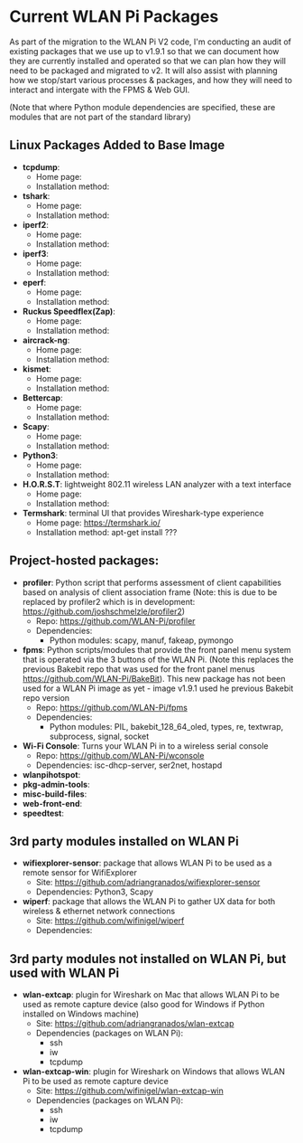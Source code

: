 # Current WLAN Pi Packages

As part of the migration to the WLAN Pi V2 code, I'm conducting an audit of existing packages that we use up to v1.9.1 so that we can document how they are currently installed and operated so that we can plan how they will need to be packaged and migrated to v2. It will also assist with planning how we stop/start various processes & packages, and how they will need to interact and intergate with the FPMS & Web GUI.  

(Note that where Python module dependencies are specified, these are modules that are not part of the standard library)


## Linux Packages Added to Base Image

- **tcpdump**: 
    - Home page: 
    - Installation method:
- **tshark**:
    - Home page: 
    - Installation method:
- **iperf2**:
    - Home page: 
    - Installation method:
- **iperf3**:
    - Home page: 
    - Installation method:
- **eperf**:
    - Home page: 
    - Installation method:
- **Ruckus Speedflex(Zap)**:
    - Home page: 
    - Installation method:
- **aircrack-ng**:
    - Home page: 
    - Installation method:
- **kismet**:
    - Home page: 
    - Installation method:
- **Bettercap**:
    - Home page: 
    - Installation method:
- **Scapy**:
    - Home page: 
    - Installation method:
- **Python3**:
    - Home page: 
    - Installation method:
- **H.O.R.S.T**: lightweight 802.11 wireless LAN analyzer with a text interface
    - Home page: 
    - Installation method: 
- **Termshark**: terminal UI that provides Wireshark-type experience
    - Home page: https://termshark.io/
    - Installation method: apt-get install ???

## Project-hosted packages:

- **profiler**: Python script that performs assessment of client capabilities based on analysis of client association frame (Note: this is due to be replaced by profiler2 which is in development: https://github.com/joshschmelzle/profiler2)
    - Repo: https://github.com/WLAN-Pi/profiler
    - Dependencies:
        - Python modules: scapy, manuf, fakeap, pymongo 
- **fpms**: Python scripts/modules that provide the front panel menu system that is operated via the 3 buttons of the WLAN Pi. (Note this replaces the previous Bakebit repo that was used for the front panel menus https://github.com/WLAN-Pi/BakeBit). This new package has not been used for a WLAN Pi image as yet - image v1.9.1 used he previous Bakebit repo version
    - Repo: https://github.com/WLAN-Pi/fpms
    - Dependencies:
        - Python modules: PIL, bakebit_128_64_oled, types, re, textwrap, subprocess, signal, socket
- **Wi-Fi Console**: Turns your WLAN Pi in to a wireless serial console
    - Repo: https://github.com/WLAN-Pi/wconsole
    - Dependencies: isc-dhcp-server, ser2net, hostapd
- **wlanpihotspot**:
- **pkg-admin-tools**:
- **misc-build-files**:
- **web-front-end**:
- **speedtest**:


## 3rd party modules installed on WLAN Pi

- **wifiexplorer-sensor**: package that allows WLAN Pi to be used as a remote sensor for WifiExplorer
    - Site: https://github.com/adriangranados/wifiexplorer-sensor
    - Dependencies: Python3, Scapy
- **wiperf**: package that allows the WLAN Pi to gather UX data for both wireless & ethernet network connections
    - Site: https://github.com/wifinigel/wiperf
    - Dependencies: 


## 3rd party modules not installed on WLAN Pi, but used with WLAN Pi

- **wlan-extcap**: plugin for Wireshark on Mac that allows WLAN Pi to be used as remote capture device (also good for Windows if Python installed on Windows machine)
    - Site: https://github.com/adriangranados/wlan-extcap
    - Dependencies (packages on WLAN Pi):
        - ssh
        - iw
        - tcpdump
- **wlan-extcap-win**: plugin for Wireshark on Windows that allows WLAN Pi to be used as remote capture device
    - Site: https://github.com/wifinigel/wlan-extcap-win
    - Dependencies (packages on WLAN Pi):
        - ssh
        - iw
        - tcpdump